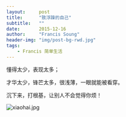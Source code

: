 ```yaml
---
layout:     post
title:      "致浮躁的自己"
subtitle:   ""
date:       2015-12-16
author:     "Francis Soung"
header-img: "img/post-bg-rwd.jpg"
tags:
    - Francis 简单生活
---
```


懂得太少，表现太多；

才华太少，锋芒太多，很浅薄，一眼就能被看穿。

沉下来，打根基，让别人不会觉得你烦！

![xiaohai.jpg][1]


  [1]: http://7xl0td.com1.z0.glb.clouddn.com/2015/12/16/3648339223.jpg 